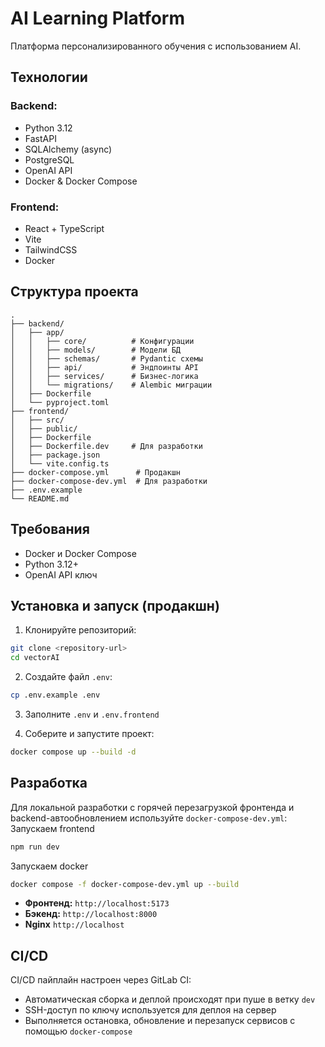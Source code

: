 # AI Learning Platform

Платформа персонализированного обучения с использованием AI.

## Технологии

### Backend:

* Python 3.12
* FastAPI
* SQLAlchemy (async)
* PostgreSQL
* OpenAI API
* Docker & Docker Compose

### Frontend:

* React + TypeScript
* Vite
* TailwindCSS
* Docker

## Структура проекта

```
.
├── backend/
│   ├── app/
│   │   ├── core/          # Конфигурации
│   │   ├── models/        # Модели БД
│   │   ├── schemas/       # Pydantic схемы
│   │   ├── api/           # Эндпоинты API
│   │   ├── services/      # Бизнес-логика
│   │   └── migrations/    # Alembic миграции
│   ├── Dockerfile
│   └── pyproject.toml
├── frontend/
│   ├── src/
│   ├── public/
│   ├── Dockerfile
│   ├── Dockerfile.dev     # Для разработки
│   ├── package.json
│   └── vite.config.ts
├── docker-compose.yml      # Продакшн
├── docker-compose-dev.yml  # Для разработки
├── .env.example
└── README.md
```

## Требования

* Docker и Docker Compose
* Python 3.12+
* OpenAI API ключ

## Установка и запуск (продакшн)

1. Клонируйте репозиторий:

```bash
git clone <repository-url>
cd vectorAI
```

2. Создайте файл `.env`:

```bash
cp .env.example .env
```

3. Заполните `.env` и `.env.frontend`

4. Соберите и запустите проект:

```bash
docker compose up --build -d
```

## Разработка

Для локальной разработки с горячей перезагрузкой фронтенда и backend-автообновлением используйте `docker-compose-dev.yml`:
Запускаем frontend 
```bash
npm run dev
```
Запускаем docker
```bash
docker compose -f docker-compose-dev.yml up --build
```

* **Фронтенд:** `http://localhost:5173`
* **Бэкенд:** `http://localhost:8000`
* **Nginx** `http://localhost`

## CI/CD

CI/CD пайплайн настроен через GitLab CI:

* Автоматическая сборка и деплой происходят при пуше в ветку `dev`
* SSH-доступ по ключу используется для деплоя на сервер
* Выполняется остановка, обновление и перезапуск сервисов с помощью `docker-compose`
